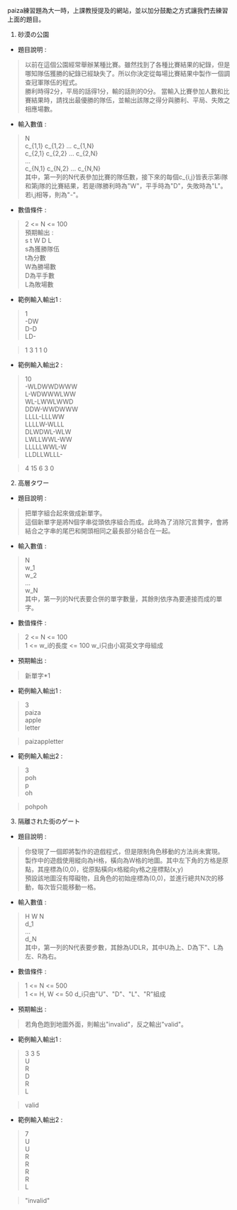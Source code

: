 paiza練習題為大一時，上課教授提及的網站，並以加分鼓勵之方式讓我們去練習上面的題目。  
  
1. 砂漠の公園  
- 題目說明 :   
> 以前在這個公園經常舉辦某種比賽。雖然找到了各種比賽結果的紀錄，但是哪知隊伍獲勝的紀錄已經缺失了。所以你決定從每場比賽結果中製作一個調查冠軍隊伍的程式。  
> 勝利時得2分，平局的話得1分，輸的話則的0分。
> 當輸入比賽參加人數和比賽結果時，請找出最優勝的隊伍，並輸出該隊之得分與勝利、平局、失敗之相應場數。  
- 輸入數值 :   
> N  
> c_{1,1} c_{1,2} ... c_{1,N}  
> c_{2,1} c_{2,2} ... c_{2,N}  
> ...  
> c_{N,1} c_{N,2} ... c_{N,N}  
> 其中，第一列的N代表參加比賽的隊伍數，接下來的每個c_{i,j}皆表示第i隊和第j隊的比賽結果，若是i隊勝利時為"W"，平手時為"D"，失敗時為"L"。若i,j相等，則為"-"。  
- 數值條件 :   
> 2 <= N <= 100  
> 預期輸出 :   
> s t W D L  
> s為獲勝隊伍  
> t為分數  
> W為勝場數  
> D為平手數  
> L為敗場數  
- 範例輸入輸出1 :   
> 1  
> -DW  
> D-D  
> LD-  
  
> 1 3 1 1 0  
- 範例輸入輸出2 :   
> 10  
> -WLDWWDWWW  
> L-WDWWWLWW  
> WL-LWWLWWD  
> DDW-WWDWWW  
> LLLL-LLLWW  
> LLLLW-WLLL  
> DLWDWL-WLW  
> LWLLWWL-WW  
> LLLLLWWL-W  
> LLDLLWLLL-  
  
> 4 15 6 3 0  
  
2. 高層タワー
- 題目說明 :   
> 把單字組合起來做成新單字。  
> 這個新單字是將N個字串從頭依序組合而成。此時為了消除冗言贅字，會將結合之字串的尾巴和開頭相同之最長部分結合在一起。  
- 輸入數值 :   
> N  
> w_1  
> w_2  
> ...  
> w_N  
> 其中，第一列的N代表要合併的單字數量，其餘則依序為要連接而成的單字。  
- 數值條件 :   
> 2 <= N <= 100  
> 1 <= w_i的長度 <= 100
> w_i只由小寫英文字母組成
- 預期輸出 :   
> 新單字*1
- 範例輸入輸出1 :   
> 3  
> paiza  
> apple  
> letter  
  
> paizappletter  
- 範例輸入輸出2 :   
> 3  
> poh  
> p  
> oh  
  
> pohpoh  
  
3. 隔離された街のゲート
- 題目說明 :   
> 你發現了一個即將製作的遊戲程式，但是限制角色移動的方法尚未實現。  
> 製作中的遊戲使用縱向為H格，橫向為W格的地圖。其中左下角的方格是原點，其座標為(0,0)，從原點橫向x格縱向y格之座標點(x,y)  
> 預設該地圖沒有障礙物，且角色的初始座標為(0,0)，並進行總共N次的移動，每次皆只能移動一格。  
- 輸入數值 :   
> H W N  
> d_1  
> ...  
> d_N  
> 其中，第一列的N代表要步數，其餘為UDLR，其中U為上、D為下"、L為左、R為右。  
- 數值條件 :   
> 1 <= N <= 500  
> 1 <= H, W <= 50
> d_i只由"U"、"D"、"L"、"R"組成
- 預期輸出 :   
> 若角色跑到地圖外面，則輸出"invalid"，反之輸出"valid"。
- 範例輸入輸出1 :   
> 3 3 5  
> U  
> R  
> D  
> R  
> L  
  
> valid  
- 範例輸入輸出2 :   
> 7  
> U  
> U  
> R  
> R  
> R  
> R  
> L  
  
> "invalid"  